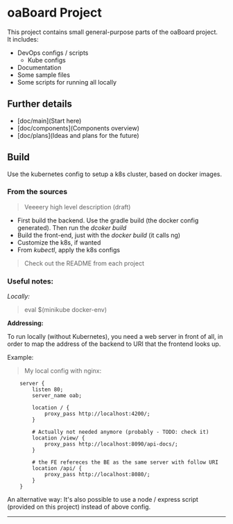 # oaBoard Project

This project contains small general-purpose parts of the oaBoard project.  
It includes:  

* DevOps configs / scripts
    * Kube configs
* Documentation
* Some sample files
* Some scripts for running all locally 

## Further details

* [doc/main](Start here)
* [doc/components](Components overview)
* [doc/plans](Ideas and plans for the future)

## Build

Use the kubernetes config to setup a k8s cluster, based on docker images.  

### From the sources

> Veeeery high level description (draft)

* First build the backend. Use the gradle build (the docker config generated). Then run the *dcoker build*
* Build the front-end, just with the *docker build* (it calls ng)
* Customize the k8s, if wanted
* From *kubectl*, apply the k8s configs

> Check out the README from each project  

### Useful notes:

*Locally:*  

> eval $(minikube docker-env)


**Addressing:**  

To run locally (without Kubernetes), you need a web server in front of all, in order to map the address of the backend
to URI that the frontend looks up.  

Example:  

> My local config with nginx:

        server {
            listen 80;
            server_name oab;
                
            location / {
                proxy_pass http://localhost:4200/;
            }
        
            # Actually not needed anymore (probably - TODO: check it)
            location /view/ {
                proxy_pass http://localhost:8090/api-docs/;
            }
        
            # the FE refereces the BE as the same server with follow URI
            location /api/ {
                proxy_pass http://localhost:8080/;
            }
        }
        

An alternative way: It's also possible to use a node / express script (provided on this project) instead of above config.

----

 